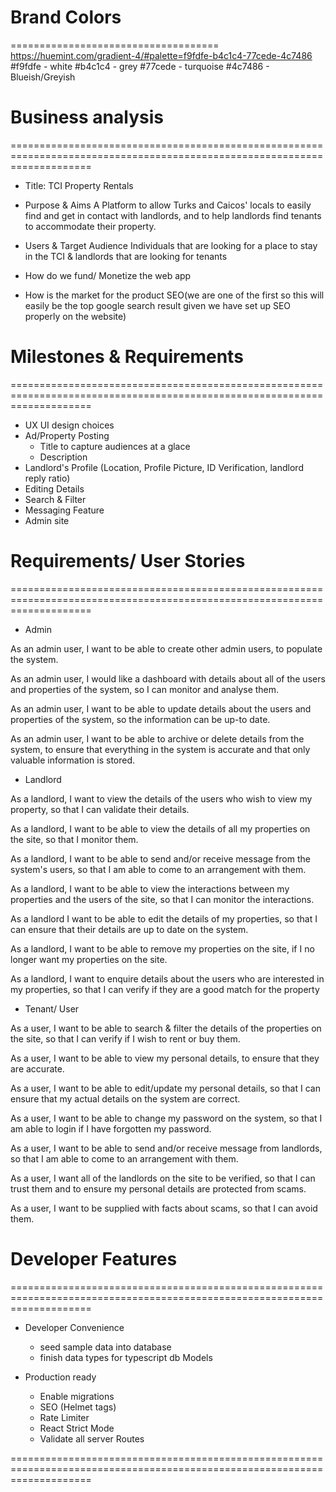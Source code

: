 # Brand Colors
====================================
https://huemint.com/gradient-4/#palette=f9fdfe-b4c1c4-77cede-4c7486
#f9fdfe   - white
#b4c1c4  - grey
#77cede  - turquoise
#4c7486  - Blueish/Greyish

# Business analysis
==========================================================================================================================
* Title:
  TCI Property Rentals

* Purpose & Aims
  A Platform to allow Turks and Caicos' locals to easily find and get in contact with landlords, and to help landlords find tenants to accommodate their property.

* Users & Target Audience
  Individuals that are looking for a place to stay in the TCI & landlords that are looking for tenants

* How do we fund/ Monetize the web app

* How is the market for the product
  SEO(we are one of the first so this will easily be the top google search result given we have set up SEO properly on the website)
    

# Milestones & Requirements
==========================================================================================================================
- UX UI design choices
- Ad/Property Posting
    * Title to capture audiences at a glace
    * Description
- Landlord's Profile (Location, Profile Picture, ID Verification, landlord reply ratio)
- Editing Details
- Search & Filter
- Messaging Feature
- Admin site


# Requirements/ User Stories
==========================================================================================================================
* Admin

As an admin user, I want to be able to create other admin users, to populate the system.

As an admin user, I would like a dashboard with details about all of the users and properties of the system, so I can monitor and analyse them.

As an admin user, I want to be able to update details about the users and properties of the system, so the information can be up-to date.

As an admin user, I want to be able to archive or delete details from the system, to ensure that everything in the system 
is accurate and that only valuable information is stored.


* Landlord

As a landlord, I want to view the details of the users who wish to view my property, so that I can validate their details.

As a landlord, I want to be able to view the details of all my properties on the site, so that I monitor them.

As a landlord, I want to be able to send and/or receive message from the system's users, so that I am able to come to an arrangement with them.

As a landlord, I want to be able to view the interactions between my properties and the users of the site, so that I can monitor the interactions.

As a landlord I want to be able to edit the details of my properties, so that I can ensure that their details are up to date on the system. 

As a landlord, I want to be able to remove my properties on the site, if I no longer want my properties on the site. 

As a landlord, I want to enquire details about the users who are interested in my properties, so that I can verify if they are a good match for the property


* Tenant/ User

As a user, I want to be able to search & filter the details of the properties on the site, so that I can verify if I wish to rent or buy them.

As a user, I want to be able to view my personal details, to ensure that they are accurate.

As a user, I want to be able to edit/update my personal details, so that I can ensure that my actual details on the system are correct.

As a user, I want to be able to change my password on the system, so that I am able to login if I have forgotten my password.

As a user, I want to be able to send and/or receive message from landlords, so that I am able to come to an arrangement with them.

As a user, I want all of the landlords on the site to be verified, so that I can trust them and to ensure my personal details are protected from scams. 

As a user, I want to be supplied with facts about scams, so that I can avoid them.


# Developer Features
==========================================================================================================================
- Developer Convenience
    * seed sample data into database
    * finish data types for typescript db Models

- Production ready
    * Enable migrations
    * SEO (Helmet tags)
    * Rate Limiter
    * React Strict Mode
    * Validate all server Routes

==========================================================================================================================